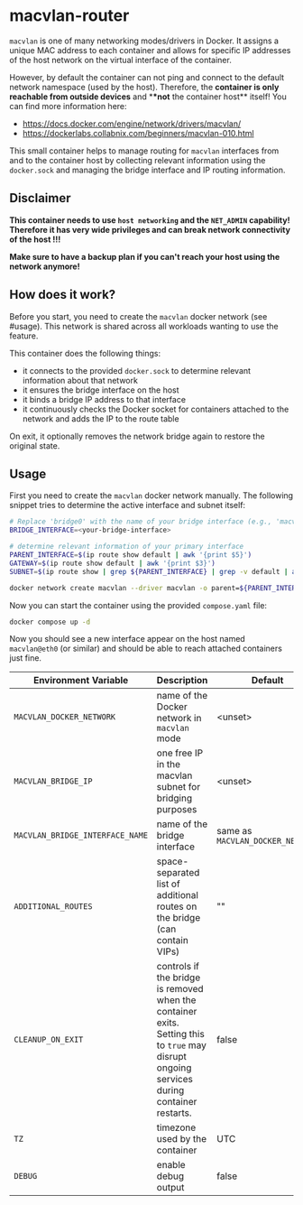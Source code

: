 # macvlan-router

`macvlan` is one of many networking modes/drivers in Docker. It assigns a unique MAC address to each container and allows for specific IP addresses of the host network on the virtual interface of the container.

However, by default the container can not ping and connect to the default network namespace (used by the host). Therefore, the **container is only reachable from outside devices** and \***\*not** the container host\*\* itself!
You can find more information here:

- <https://docs.docker.com/engine/network/drivers/macvlan/>
- <https://dockerlabs.collabnix.com/beginners/macvlan-010.html>

This small container helps to manage routing for `macvlan` interfaces from and to the container host by collecting relevant information using the `docker.sock` and managing the bridge interface and IP routing information.

## Disclaimer

**This container needs to use `host networking` and the `NET_ADMIN` capability! Therefore it has very wide privileges and can break network connectivity of the host !!!**

**Make sure to have a backup plan if you can't reach your host using the network anymore!**

## How does it work?

Before you start, you need to create the `macvlan` docker network (see #usage). This network is shared across all workloads wanting to use the feature.

This container does the following things:

- it connects to the provided `docker.sock` to determine relevant information about that network
- it ensures the bridge interface on the host
- it binds a bridge IP address to that interface
- it continuously checks the Docker socket for containers attached to the network and adds the IP to the route table

On exit, it optionally removes the network bridge again to restore the original state.

## Usage

First you need to create the `macvlan` docker network manually. The following snippet tries to determine the active interface and subnet itself:

```sh
# Replace 'bridge0' with the name of your bridge interface (e.g., 'macvlan0').
BRIDGE_INTERFACE=<your-bridge-interface>

# determine relevant information of your primary interface
PARENT_INTERFACE=$(ip route show default | awk '{print $5}')
GATEWAY=$(ip route show default | awk '{print $3}')
SUBNET=$(ip route show | grep ${PARENT_INTERFACE} | grep -v default | awk '{print $1}')

docker network create macvlan --driver macvlan -o parent=${PARENT_INTERFACE} --subnet ${SUBNET} --gateway ${GATEWAY}
```

Now you can start the container using the provided `compose.yaml` file:

```sh
docker compose up -d
```

Now you should see a new interface appear on the host named `macvlan@eth0` (or similar) and should be able to reach attached containers just fine.

| Environment Variable            | Description                                                                                                                                | Default                          | Required |
| ------------------------------- | ------------------------------------------------------------------------------------------------------------------------------------------ | -------------------------------- | -------- |
| `MACVLAN_DOCKER_NETWORK`        | name of the Docker network in `macvlan` mode                                                                                               | \<unset\>                        | yes      |
| `MACVLAN_BRIDGE_IP`             | one free IP in the macvlan subnet for bridging purposes                                                                                    | \<unset\>                        | yes      |
| `MACVLAN_BRIDGE_INTERFACE_NAME` | name of the bridge interface                                                                                                               | same as `MACVLAN_DOCKER_NETWORK` | no       |
| `ADDITIONAL_ROUTES`             | space-separated list of additional routes on the bridge (can contain VIPs)                                                                 | ""                               | no       |
| `CLEANUP_ON_EXIT`               | controls if the bridge is removed when the container exits. Setting this to `true` may disrupt ongoing services during container restarts. | false                            | no       |
| `TZ`                            | timezone used by the container                                                                                                             | UTC                              | no       |
| `DEBUG`                         | enable debug output                                                                                                                        | false                            | no       |
